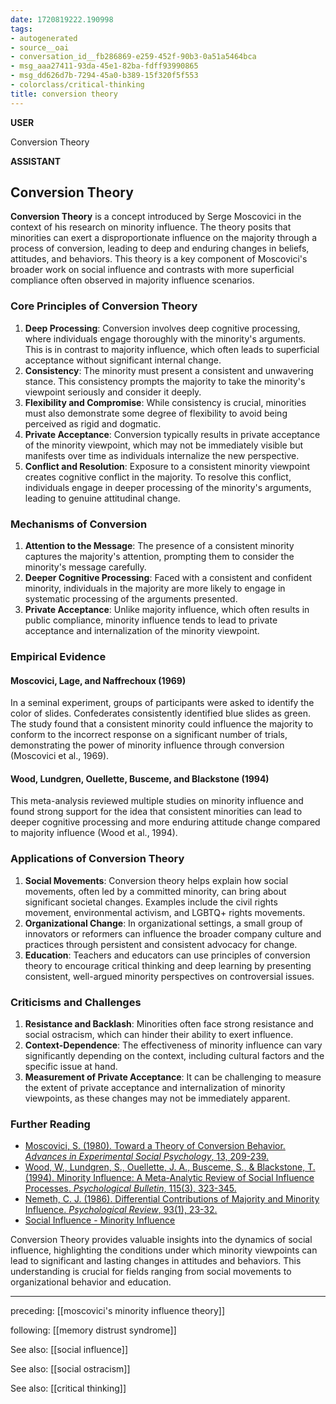 ```yaml
---
date: 1720819222.190998
tags:
- autogenerated
- source__oai
- conversation_id__fb286869-e259-452f-90b3-0a51a5464bca
- msg_aaa27411-93da-45e1-82ba-fdff93990865
- msg_dd626d7b-7294-45a0-b389-15f320f5f553
- colorclass/critical-thinking
title: conversion theory
---
```


**USER**

Conversion Theory


**ASSISTANT**

## Conversion Theory

**Conversion Theory** is a concept introduced by Serge Moscovici in the context of his research on minority influence. The theory posits that minorities can exert a disproportionate influence on the majority through a process of conversion, leading to deep and enduring changes in beliefs, attitudes, and behaviors. This theory is a key component of Moscovici's broader work on social influence and contrasts with more superficial compliance often observed in majority influence scenarios.

### Core Principles of Conversion Theory

1. **Deep Processing**: Conversion involves deep cognitive processing, where individuals engage thoroughly with the minority's arguments. This is in contrast to majority influence, which often leads to superficial acceptance without significant internal change.
2. **Consistency**: The minority must present a consistent and unwavering stance. This consistency prompts the majority to take the minority's viewpoint seriously and consider it deeply.
3. **Flexibility and Compromise**: While consistency is crucial, minorities must also demonstrate some degree of flexibility to avoid being perceived as rigid and dogmatic.
4. **Private Acceptance**: Conversion typically results in private acceptance of the minority viewpoint, which may not be immediately visible but manifests over time as individuals internalize the new perspective.
5. **Conflict and Resolution**: Exposure to a consistent minority viewpoint creates cognitive conflict in the majority. To resolve this conflict, individuals engage in deeper processing of the minority's arguments, leading to genuine attitudinal change.

### Mechanisms of Conversion

1. **Attention to the Message**: The presence of a consistent minority captures the majority's attention, prompting them to consider the minority's message carefully.
2. **Deeper Cognitive Processing**: Faced with a consistent and confident minority, individuals in the majority are more likely to engage in systematic processing of the arguments presented.
3. **Private Acceptance**: Unlike majority influence, which often results in public compliance, minority influence tends to lead to private acceptance and internalization of the minority viewpoint.

### Empirical Evidence

#### Moscovici, Lage, and Naffrechoux (1969)

In a seminal experiment, groups of participants were asked to identify the color of slides. Confederates consistently identified blue slides as green. The study found that a consistent minority could influence the majority to conform to the incorrect response on a significant number of trials, demonstrating the power of minority influence through conversion (Moscovici et al., 1969).

#### Wood, Lundgren, Ouellette, Busceme, and Blackstone (1994)

This meta-analysis reviewed multiple studies on minority influence and found strong support for the idea that consistent minorities can lead to deeper cognitive processing and more enduring attitude change compared to majority influence (Wood et al., 1994).

### Applications of Conversion Theory

1. **Social Movements**: Conversion theory helps explain how social movements, often led by a committed minority, can bring about significant societal changes. Examples include the civil rights movement, environmental activism, and LGBTQ+ rights movements.
2. **Organizational Change**: In organizational settings, a small group of innovators or reformers can influence the broader company culture and practices through persistent and consistent advocacy for change.
3. **Education**: Teachers and educators can use principles of conversion theory to encourage critical thinking and deep learning by presenting consistent, well-argued minority perspectives on controversial issues.

### Criticisms and Challenges

1. **Resistance and Backlash**: Minorities often face strong resistance and social ostracism, which can hinder their ability to exert influence.
2. **Context-Dependence**: The effectiveness of minority influence can vary significantly depending on the context, including cultural factors and the specific issue at hand.
3. **Measurement of Private Acceptance**: It can be challenging to measure the extent of private acceptance and internalization of minority viewpoints, as these changes may not be immediately apparent.

### Further Reading

- [Moscovici, S. (1980). Toward a Theory of Conversion Behavior. *Advances in Experimental Social Psychology*, 13, 209-239.](https://www.sciencedirect.com/science/article/pii/S0065260108603726)
- [Wood, W., Lundgren, S., Ouellette, J. A., Busceme, S., & Blackstone, T. (1994). Minority Influence: A Meta-Analytic Review of Social Influence Processes. *Psychological Bulletin*, 115(3), 323-345.](https://psycnet.apa.org/doi/10.1037/0033-2909.115.3.323)
- [Nemeth, C. J. (1986). Differential Contributions of Majority and Minority Influence. *Psychological Review*, 93(1), 23-32.](https://psycnet.apa.org/doi/10.1037/0033-295X.93.1.23)
- [Social Influence - Minority Influence](https://www.simplypsychology.org/minority-influence.html)

Conversion Theory provides valuable insights into the dynamics of social influence, highlighting the conditions under which minority viewpoints can lead to significant and lasting changes in attitudes and behaviors. This understanding is crucial for fields ranging from social movements to organizational behavior and education.


---

preceding: [[moscovici's minority influence theory]]  


following: [[memory distrust syndrome]]

See also: [[social influence]]


See also: [[social ostracism]]


See also: [[critical thinking]]